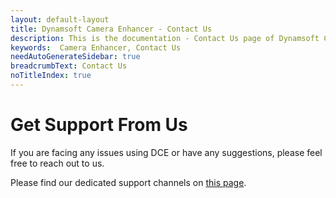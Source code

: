 ```yaml
---
layout: default-layout
title: Dynamsoft Camera Enhancer - Contact Us
description: This is the documentation - Contact Us page of Dynamsoft Camera Enhancer.
keywords:  Camera Enhancer, Contact Us
needAutoGenerateSidebar: true
breadcrumbText: Contact Us
noTitleIndex: true
---
```


# Get Support From Us

If you are facing any issues using DCE or have any suggestions, please feel free to reach out to us.

Please find our dedicated support channels on [this page](https://www.dynamsoft.com/Company/Contact.aspx).
